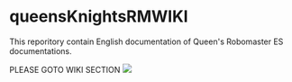 # queensKnightsRMWIKI
This reporitory contain English documentation of Queen's Robomaster ES documentations. 


PLEASE GOTO WIKI SECTION
![](https://github.com/sikaxn/QRMWiki/blob/master/IMG/robomaster.png)
